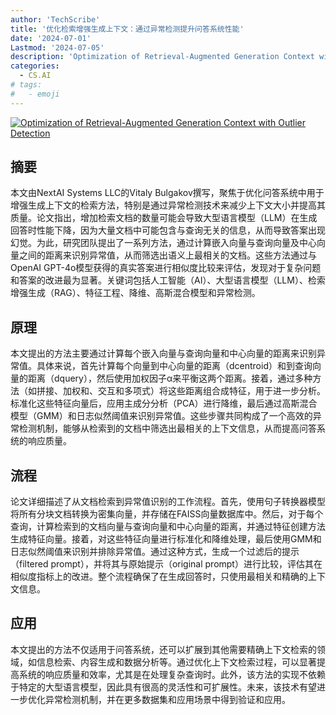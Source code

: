 ```yaml
---
author: 'TechScribe'
title: '优化检索增强生成上下文：通过异常检测提升问答系统性能'
date: '2024-07-01'
Lastmod: '2024-07-05'
description: 'Optimization of Retrieval-Augmented Generation Context with Outlier Detection'
categories:
  - CS.AI
# tags:
#   - emoji
---
```


[![Optimization of Retrieval-Augmented Generation Context with Outlier Detection](https://arxiv-research-1301205113.cos.ap-guangzhou.myqcloud.com/images/2407.01403v1.pdf_0.jpg)](https://arxiv.org/abs/2407.01403v1)

## 摘要

本文由NextAI Systems LLC的Vitaly Bulgakov撰写，聚焦于优化问答系统中用于增强生成上下文的检索方法，特别是通过异常检测技术来减少上下文大小并提高其质量。论文指出，增加检索文档的数量可能会导致大型语言模型（LLM）在生成回答时性能下降，因为大量文档中可能包含与查询无关的信息，从而导致答案出现幻觉。为此，研究团队提出了一系列方法，通过计算嵌入向量与查询向量及中心向量之间的距离来识别异常值，从而筛选出语义上最相关的文档。这些方法通过与OpenAI GPT-4o模型获得的真实答案进行相似度比较来评估，发现对于复杂问题和答案的改进最为显著。关键词包括人工智能（AI）、大型语言模型（LLM）、检索增强生成（RAG）、特征工程、降维、高斯混合模型和异常检测。<!--more-->

## 原理

本文提出的方法主要通过计算每个嵌入向量与查询向量和中心向量的距离来识别异常值。具体来说，首先计算每个向量到中心向量的距离（dcentroid）和到查询向量的距离（dquery），然后使用加权因子α来平衡这两个距离。接着，通过多种方法（如拼接、加权和、交互和多项式）将这些距离组合成特征，用于进一步分析。标准化这些特征向量后，应用主成分分析（PCA）进行降维，最后通过高斯混合模型（GMM）和日志似然阈值来识别异常值。这些步骤共同构成了一个高效的异常检测机制，能够从检索到的文档中筛选出最相关的上下文信息，从而提高问答系统的响应质量。

## 流程

论文详细描述了从文档检索到异常值识别的工作流程。首先，使用句子转换器模型将所有分块文档转换为密集向量，并存储在FAISS向量数据库中。然后，对于每个查询，计算检索到的文档向量与查询向量和中心向量的距离，并通过特征创建方法生成特征向量。接着，对这些特征向量进行标准化和降维处理，最后使用GMM和日志似然阈值来识别并排除异常值。通过这种方式，生成一个过滤后的提示（filtered prompt），并将其与原始提示（original prompt）进行比较，评估其在相似度指标上的改进。整个流程确保了在生成回答时，只使用最相关和精确的上下文信息。

## 应用

本文提出的方法不仅适用于问答系统，还可以扩展到其他需要精确上下文检索的领域，如信息检索、内容生成和数据分析等。通过优化上下文检索过程，可以显著提高系统的响应质量和效率，尤其是在处理复杂查询时。此外，该方法的实现不依赖于特定的大型语言模型，因此具有很高的灵活性和可扩展性。未来，该技术有望进一步优化异常检测机制，并在更多数据集和应用场景中得到验证和应用。